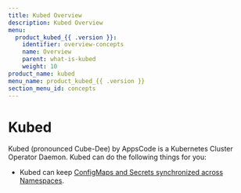 ```yaml
---
title: Kubed Overview
description: Kubed Overview
menu:
  product_kubed_{{ .version }}:
    identifier: overview-concepts
    name: Overview
    parent: what-is-kubed
    weight: 10
product_name: kubed
menu_name: product_kubed_{{ .version }}
section_menu_id: concepts
---
```


# Kubed

Kubed (pronounced Cube-Dee) by AppsCode is a Kubernetes Cluster Operator Daemon. Kubed can do the following things for you:

 - Kubed can keep [ConfigMaps and Secrets synchronized across Namespaces](/docs/guides/config-syncer/).
